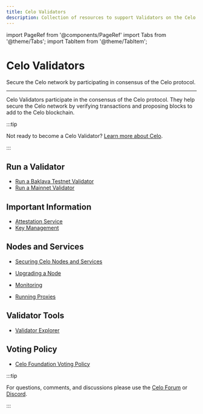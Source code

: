 ```yaml
---
title: Celo Validators
description: Collection of resources to support Validators on the Celo network.
---
```


import PageRef from '@components/PageRef'
import Tabs from '@theme/Tabs';
import TabItem from '@theme/TabItem';

# Celo Validators

Secure the Celo network by participating in consensus of the Celo protocol.

---

Celo Validators participate in the consensus of the Celo protocol. They help secure the Celo network by verifying transactions and proposing blocks to add to the Celo blockchain.

:::tip

Not ready to become a Celo Validator? [Learn more about Celo](../../docs/welcome.md).

:::

## Run a Validator

- [Run a Baklava Testnet Validator](/getting-started/baklava-testnet/running-a-validator-in-baklava)
- [Run a Mainnet Validator](/getting-started/mainnet/running-a-validator-in-mainnet)

## Important Information

- [Attestation Service](/validator-guide/attestation-service)
- [Key Management](/validator-guide/key-management/summary)

## Nodes and Services

- [Securing Celo Nodes and Services](/validator-guide/securing-nodes-and-services)
- [Upgrading a Node](/validator-guide/node-upgrades)

- [Monitoring](/validator-guide/monitoring)
- [Running Proxies](/validator-guide/proxy)

## Validator Tools

- [Validator Explorer](/validator-guide/validator-explorer)

## Voting Policy

- [Celo Foundation Voting Policy](/validator-guide/celo-foundation-voting-policy)

:::tip

For questions, comments, and discussions please use the [Celo Forum](https://forum.celo.org/) or [Discord](https://chat.celo.org/).

:::
